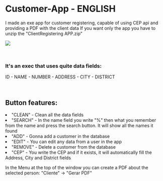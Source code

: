 # Customer-App - ENGLISH
I made an exe app for customer registering, capable of using CEP api and providing a PDF with the client data
If you want only the app you have to unzip the "ClientRegistering APP.zip"

<img src="./gif/exec.gif"></img>

<br>
<h3>It's an exec that uses quite data fields:</h3>
<p>ID - NAME - NUMBER - ADDRESS - CITY - DISTRICT</p>
<br>

<h2>Button features:</h2>
<li>"CLEAN" - Clean all the data fields</li>
<li>"SEARCH" - In the name field you write "%" then what you remember from the name and press the search button. It will show all the names it found</li>
<li>"ADD" - Gonna add a customer in the database</li>
<li>"EDIT" - You can edit any data from a user in the app</li>
<li>"REMOVE" - Delete a customer from the database</li>
<li>"CEP" - You write the CEP and if it exists, it will automatically fill the Address, City and District fields</li>

In the Menu at the top of the window you can create a PDF about the selected person:
                          "Cliente" -> "Gerar PDF"
